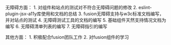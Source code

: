 

无障碍方面：
    1. 对组件和站点的测试对不符合无障碍问题的修改
    2. eslint-plugin-jsx-a11y库使用和文档的总结
    3. fusion无障碍支持与w3c标准文档编写，并对站点的测试
    4. 无障碍测试工具的文档的编写
    5. 基础组件天然支持情况文档为编写
    6. 无障碍清单列表的编写
    7. 无障碍指引的编写
    
其他方面：
    1. 积极配合fusion团队工作
    2. 对fusion组件的学习






